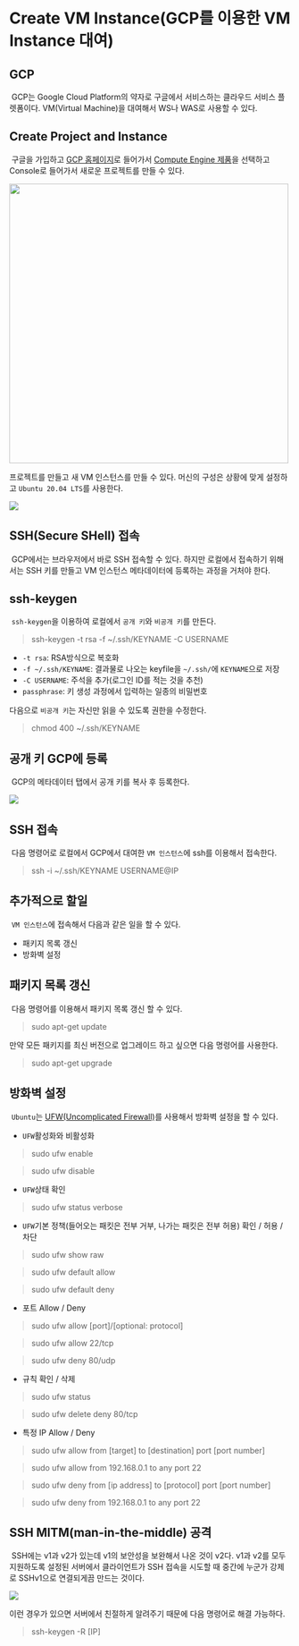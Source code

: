 # Create VM Instance(GCP를 이용한 VM Instance 대여)

## GCP

&nbsp;GCP는 Google Cloud Platform의 약자로 구글에서 서비스하는 클라우드 서비스 플렛폼이다. VM(Virtual Machine)을 대여해서 WS나 WAS로 사용할 수 있다.

## Create Project and Instance

&nbsp;구글을 가입하고 [GCP 홈페이지](https://cloud.google.com/?hl=ko)로 들어가서 [Compute Engine 제품](https://cloud.google.com/compute?hl=ko#benefits)을 선택하고 Console로 들어가서 새로운 프로젝트를 만들 수 있다.

<img src="https://user-images.githubusercontent.com/22635168/83936833-40df5300-a802-11ea-90c1-08f7a57f1f21.png" width="500" height="auto">

프로젝트를 만들고 새 VM 인스턴스를 만들 수 있다. 머신의 구성은 상황에 맞게 설정하고 `Ubuntu 20.04 LTS`를 사용한다.

<img src="https://user-images.githubusercontent.com/22635168/83936895-032efa00-a803-11ea-9b8f-44763cf2db58.png">

## SSH(Secure SHell) 접속

&nbsp;GCP에서는 브라우저에서 바로 SSH 접속할 수 있다. 하지만 로컬에서 접속하기 위해서는 SSH 키를 만들고 VM 인스턴스 메타데이터에 등록하는 과정을 거처야 한다.

## ssh-keygen

&nbsp;`ssh-keygen`을 이용하여 로컬에서 `공개 키`와 `비공개 키`를 만든다.

> ssh-keygen -t rsa -f ~/.ssh/KEYNAME -C USERNAME

- `-t rsa`: RSA방식으로 복호화
- `-f ~/.ssh/KEYNAME`: 결과물로 나오는 keyfile을 `~/.ssh/`에 `KEYNAME`으로 저장
- `-C USERNAME`: 주석을 추가(로그인 ID를 적는 것을 추천)
- `passphrase`: 키 생성 과정에서 입력하는 일종의 비밀번호

다음으로 `비공개 키`는 자신만 읽을 수 있도록 권한을 수정한다.

> chmod 400 ~/.ssh/KEYNAME

## 공개 키 GCP에 등록

&nbsp;GCP의 메타데이터 탭에서 공개 키를 복사 후 등록한다.

<img src="https://user-images.githubusercontent.com/22635168/83943865-4c4e7080-a83a-11ea-8168-0d268575a27a.png">

## SSH 접속

&nbsp;다음 명령어로 로컬에서 GCP에서 대여한 `VM 인스턴스`에 ssh를 이용해서 접속한다.

> ssh -i ~/.ssh/KEYNAME USERNAME@IP

## 추가적으로 할일

&nbsp;`VM 인스턴스`에 접속해서 다음과 같은 일을 할 수 있다.

- 패키지 목록 갱신
- 방화벽 설정

## 패키지 목록 갱신

&nbsp;다음 명령어를 이용해서 패키지 목록 갱신 할 수 있다.

> sudo apt-get update

만약 모든 패키지를 최신 버전으로 업그레이드 하고 싶으면 다음 명령어를 사용한다.

> sudo apt-get upgrade

## 방화벽 설정

&nbsp;`Ubuntu`는 [UFW(Uncomplicated Firewall)](https://help.ubuntu.com/community/UFW)를 사용해서 방화벽 설정을 할 수 있다.

- `UFW`활성화와 비활성화

> sudo ufw enable

> sudo ufw disable

- `UFW`상태 확인

> sudo ufw status verbose

- `UFW`기본 정책(들어오는 패킷은 전부 거부, 나가는 패킷은 전부 허용) 확인 / 허용 / 차단

> sudo ufw show raw

> sudo ufw default allow

> sudo ufw default deny

- 포트 Allow / Deny

> sudo ufw allow [port]/[optional: protocol]

> sudo ufw allow 22/tcp

> sudo ufw deny 80/udp

- 규칙 확인 / 삭제

> sudo ufw status

> sudo ufw delete deny 80/tcp

- 특정 IP Allow / Deny

> sudo ufw allow from [target] to [destination] port [port number]

> sudo ufw allow from 192.168.0.1 to any port 22

> sudo ufw deny from [ip address] to [protocol] port [port number]

> sudo ufw deny from 192.168.0.1 to any port 22

## SSH MITM(man-in-the-middle) 공격

&nbsp;SSH에는 v1과 v2가 있는데 v1의 보안성을 보완해서 나온 것이 v2다. v1과 v2를 모두 지원하도록 설정된 서버에서 클라이언트가 SSH 접속을 시도할 때 중간에 누군가 강제로 SSHv1으로 연결되게끔 만드는 것이다.

<img src="https://user-images.githubusercontent.com/22635168/83945512-131bfd80-a846-11ea-86ec-4e5fc07c4922.png">

이런 경우가 있으면 서버에서 친절하게 알려주기 때문에 다음 명령어로 해결 가능하다.

> ssh-keygen -R [IP]
